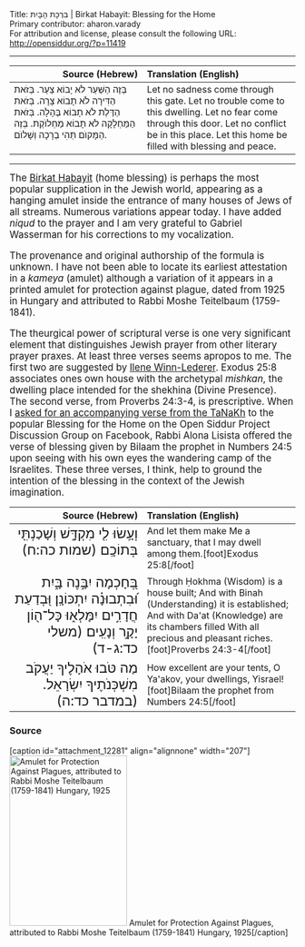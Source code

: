 <html>
<head></head>
<body>
Title: בִּרְכָּת הָבָּיִת | Birkat Habayit: Blessing for the Home<br />
Primary contributor: aharon.varady<br />
For attribution and license, please consult the following URL: <a href="http://opensiddur.org/?p=11419">http://opensiddur.org/?p=11419</a>
<p />
<hr />

<table style="margin-left: auto;margin-right: auto;" class="draggable">
<thead><tr><th id="x" style="text-align: right;">Source (Hebrew)</th><th style="text-align: left;">Translation (English)</th></tr></thead>
<tbody>
<tr><td style="vertical-align:top;" width="46%">
<div class="liturgy"><span lang="he">
 בְּזֶה הַשַּׁעַר לֹא יָבוֹא צַעַר.
בְּזֹאת הַדִּירָה לֹא תָבוֹא צָרָה.
בְּזֹאת הַדֶּלֶת לֺא תָבוֹא בֶּהָלָה.
בְּזֹאת הַמַּחְלָקָה לֺא תָבוֹא מַחְלוֺקֶת.
בְּזֶה הַמָּקוֺם תְּהִי בְרָכָה וְשָׁלוֺם.
</span></div></td>
 
<td width="53%"><div class="english">
Let no sadness come through this gate.
Let no trouble come to this dwelling.
Let no fear come through this door.
Let no conflict be in this place.
Let this home be filled with blessing and peace.
</div></td></tr>
</tbody></table>

<hr />

<div class="english" style="font-size: 1.2em;">
The <a href="http://en.wikipedia.org/wiki/Birkat_HaBayit">Birkat Habayit</a> (home blessing) is perhaps the most popular supplication in the Jewish world, appearing as a hanging amulet inside the entrance of many houses of Jews of all streams. Numerous variations appear today. I have added <em>niqud</em> to the prayer and I am very grateful to Gabriel Wasserman for his corrections to my vocalization.

The provenance and original authorship of the formula is unknown. I have not been able to locate its earliest attestation in a <em>kameya</em> (amulet) although a variation of it appears in a printed amulet for protection against plague, dated from 1925 in Hungary and attributed to Rabbi Moshe Teitelbaum (1759-1841).

The theurgical power of scriptural verse is one very significant element that distinguishes Jewish prayer from other literary prayer praxes. At least three verses seems apropos to me. The first two are suggested by <a href="https://imaginarius13.wordpress.com/2014/01/15/from-house-to-home-a-blessing-of-transition/">Ilene Winn-Lederer</a>. Exodus 25:8 associates ones own house with the archetypal <em>mishkan</em>, the dwelling place intended for the shekhina (Divine Presence). The second verse, from Proverbs 24:3-4, is prescriptive. When I <a href="https://www.facebook.com/groups/opensiddur/permalink/10152938885227746/">asked for an accompanying verse from the TaNaKh</a> to the popular Blessing for the Home on the Open Siddur Project Discussion Group on Facebook, Rabbi Alona Lisista offered the verse of blessing given by Bilaam the prophet in Numbers 24:5 upon seeing with his own eyes the wandering camp of the Israelites. These three verses, I think, help to ground the intention of the blessing in the context of the Jewish imagination.
</div>

<table style="margin-left: auto;margin-right: auto;" class="draggable">
<thead><tr><th id="x" style="text-align: right;">Source (Hebrew)</th><th style="text-align: left;">Translation (English)</th></tr></thead>
<tbody>
<tr><td style="vertical-align:top;" width="46%">
<div class="liturgy" style="text-align: right; font-size: 1.5em;"><span lang="he">
וְעָ֥שׂוּ לִ֖י מִקְדָּ֑שׁ 
וְשָׁכַנְתִּ֖י בְּתוֹכָֽם׃ <span class="citation">(שמות כה:ח)</span>
</span></div></td>
 
<td width="53%"><div class="english">
And let them make Me a sanctuary, 
that I may dwell among them.[foot]Exodus 25:8[/foot]
</div></td></tr>


<tr><td style="vertical-align:top;" width="46%">
<div class="liturgy" style="text-align: right; font-size: 1.5em;"><span lang="he">
בְּ֭חָכְמָה יִבָּ֣נֶה בָּ֑יִת 
וּ֝בִתְבוּנָ֗ה יִתְכּוֹנָֽן׃
 וּ֭בְדַעַת חֲדָרִ֣ים יִמָּלְא֑וּ 
כָּל־ה֖וֹן יָקָ֣ר וְנָעִֽים׃ <span class="citation">(משלי כד:ג-ד)</span>
</span></div></td>
 
<td width="53%"><div class="english">
Through Ḥokhma (Wisdom) is a house built; 
And with Binah (Understanding) it is established; 
And with Da'at (Knowledge) are its chambers filled 
With all precious and pleasant riches.[foot]Proverbs 24:3-4[/foot]
</div></td></tr>


<tr><td style="vertical-align:top;" width="46%">
<div class="liturgy" style="text-align: right; font-size: 1.5em;"><span lang="he">
מַה טֹּבוּ אֹהָלֶיךָ יַעֲקֹב 
מִשְׁכְּנֹתֶיךָ יִשְׂרָאֵל. <span class="citation">(במדבר כד:ה)</span>
</span></div></td>
 
<td width="53%"><div class="english">
How excellent are your tents, O Ya'akov, 
your dwellings, Yisrael![foot]Bilaam the prophet from Numbers 24:5[/foot]
</div>
</td></tr></tbody></table>


<h3>Source</h3>

[caption id="attachment_12281" align="alignnone" width="207"]<a href="https://opensiddur.org/wp-content/uploads/2015/05/Amulet-for-Protection-Against-Plaugues-attributed-to-Rabbi-Moshe-Teitelbaum-1759-1841-Hungary-1925.png"><img src="https://opensiddur.org/wp-content/uploads/2015/05/Amulet-for-Protection-Against-Plaugues-attributed-to-Rabbi-Moshe-Teitelbaum-1759-1841-Hungary-1925-207x300.png" alt="Amulet for Protection Against Plagues, attributed to Rabbi Moshe Teitelbaum (1759-1841) Hungary, 1925" width="207" height="300" class="size-medium wp-image-12281" /></a> Amulet for Protection Against Plagues, attributed to Rabbi Moshe Teitelbaum (1759-1841) Hungary, 1925[/caption]
</body>
</html>